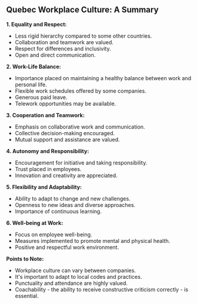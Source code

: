 ## Quebec Workplace Culture: A Summary

**1. Equality and Respect:**

* Less rigid hierarchy compared to some other countries.
* Collaboration and teamwork are valued.
* Respect for differences and inclusivity.
* Open and direct communication.

**2. Work-Life Balance:**

* Importance placed on maintaining a healthy balance between work and personal life.
* Flexible work schedules offered by some companies.
* Generous paid leave.
* Telework opportunities may be available.

**3. Cooperation and Teamwork:**

* Emphasis on collaborative work and communication.
* Collective decision-making encouraged.
* Mutual support and assistance are valued.

**4. Autonomy and Responsibility:**

* Encouragement for initiative and taking responsibility.
* Trust placed in employees.
* Innovation and creativity are appreciated.

**5. Flexibility and Adaptability:**

* Ability to adapt to change and new challenges.
* Openness to new ideas and diverse approaches.
* Importance of continuous learning.

**6. Well-being at Work:**

* Focus on employee well-being.
* Measures implemented to promote mental and physical health.
* Positive and respectful work environment.

**Points to Note:**

* Workplace culture can vary between companies.
* It's important to adapt to local codes and practices.
* Punctuality and attendance are highly valued.
* Coachability - the ability to receive constructive criticism correctly - is essential.

